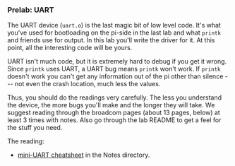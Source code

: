 ### Prelab: UART

The UART device (`uart.o`) is the last magic bit of low level code.
It's what you've used for bootloading on the pi-side in the last lab and
what `printk` and friends use for output.  In this lab you'll write the
driver for it.  At this point, all the interesting code will be yours.

UART isn't much code, but it is extremely hard to debug if you get it
wrong.  Since `printk` uses UART, a UART bug means `printk` won't work.
If `printk` doesn't work you can't get any information out of the pi
other than silence --- not even the crash location, much less the values.

Thus, you should do the readings very carefully.  The less you understand
the device, the more bugs you'll make and the longer they will take. We
suggest reading through the broadcom pages (about 13 pages, below)
at least 3 times with notes.    Also go through the lab README to get a feel
for the stuff you need.

The reading:
  - [mini-UART cheatsheet](../../notes/devices/miniUART.md)
    in the Notes directory.
